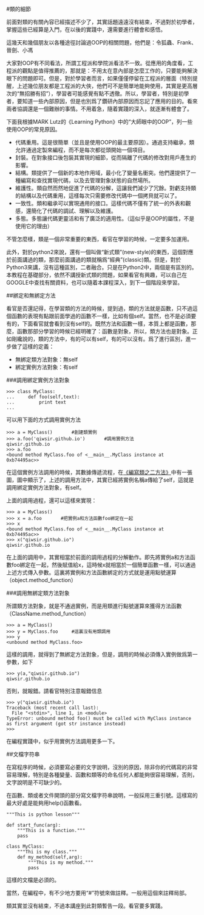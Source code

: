#類的細節

前面對類的有關內容已經描述不少了，其實話題遠遠沒有結束，不過對於初學者，掌握這些已經算是入門，在以後的實踐中，還需要進行體會和感悟。

這幾天和幾個朋友以各種途徑討論過OOP的相關問題，他們是：令狐蟲、Frank、晉劍、小馮

大家對OOP有不同看法，所謂工程派和學院派看法不一致。從應用的角度看，工程派的觀點是值得推薦的，那就是：不用太在意內部是怎麼工作的，只要能夠解決眼下的問題即可。但是，對於學習者而言，如果僅僅停留在工程派的層面（特別提醒，上述幾位朋友都是工程派的大俠，他們可不是簡單地能夠使用，其實是更高層次的“無招勝有招”），學習者可能感覺有點不透徹。所以，學習者，特別是初學者，要知道一些內部原因，但是也別爲了鑽研內部原因而忘記了應用的目的。看來兩者協調還是一個難辦的事情。不用着急，隨着實踐的深入，就逐漸有體會了。

下面我根據MARK Lutz的《Learning Python》中的“大師眼中的OOP”，列一些使用OOP的常見原因。

- 代碼重用。這是很簡單（並且是使用OOP的最主要原因）。通過支持繼承，類允許通過定製來編程，而不是每次都從頭開始一個項目。
- 封裝。在對象接口後包裝其實現的細節，從而隔離了代碼的修改對用戶產生的影響。
- 結構。類提供了一個新的本地作用域，最小化了變量名衝突。他們還提供了一種編寫和查找實現代碼，以及去管理對象狀態的自然場所。
- 維護性。類自然而然地促進了代碼的分解，這讓我們減少了冗餘。對虧支持類的結構以及代碼重用，這樣每次只需要修改代碼中一個拷貝就可以了。
- 一致性。類和繼承可以實現通用的接口。這樣代碼不僅有了統一的外表和觀感，還簡化了代碼的調試、理解以及維護。
- 多態。多態讓代碼更靈活和有了廣泛的適用性。（這似乎是OOP的屬性，不是使用它的理由）

不管怎麼樣，類是一個非常重要的東西，看官在學習的時候，一定要多加運用。

此外，對於python2來說，還有一個叫做“新式類”(new-style)的東西，這個對應於前面講過的類，那麼前面講過的類就稱爲“經典”(classic)類。但是，對於Python3來講，沒有這種區別，二者融合。只是在Python2中，兩個是有區別的。本教程在基礎部分，依然不講授新式類的問題，如果看官有興趣，可以自己在GOOGLE中查找有關資料，也可以隨着本課程深入，到下一個階段來學習。

##綁定和無綁定方法

看官是否還記得，在學習類的方法的時候，提到過，類的方法就是函數，只不過這個函數的表現有點跟前面學過的函數不一樣，比如有個self。當然，也不是必須要有的，下面看官就會看到沒有self的。既然方法和函數一樣，本質上都是函數，那麼，函數那部分學習的時候已經明確了：函數是對象，所以，類方法也是對象。正如剛纔說的，類的方法中，有的可以有self，有的可以沒有。爲了進行區別，進一步做了這樣的定義：

- 無綁定類方法對象：無self
- 綁定實例方法對象：有self

###調用綁定實例方法對象

    >>> class MyClass:
    ...     def foo(self,text):
    ...         print text
    ...

可以用下面的方式調用實例方法

    >>> a = MyClass()       #創建類實例
    >>> a.foo('qiwsir.github.io')       #調用實例方法
    qiwsir.github.io
    >>> a.foo
    <bound method MyClass.foo of <__main__.MyClass instance at 0xb74495ac>>

在這個實例方法調用的時候，其數據傳遞流程，在[《編寫類之二方法》](./218.md)中有一張圖，圖中顯示了，上述的調用方法中，其實已經將實例名稱a傳給了self，這就是調用綁定實例方法對象，有self。

上面的調用過程，還可以這樣來實現：

    >>> a = MyClass()
    >>> x = a.foo       #把實例a和方法函數foo綁定在一起
    >>> x
    <bound method MyClass.foo of <__main__.MyClass instance at 0xb74495ac>>
    >>> x("qiwsir.github.io")
    qiwsir.github.io

在上面的調用中，其實相當於前面的調用過程的分解動作。即先將實例a和方法函數foo綁定在一起，然後賦值給x，這時候x就相當於一個簡單函數一樣，可以通過上述方式傳入參數。這裏將實例和方法函數綁定的方式就是運用點號運算（object.method_function）

###調用無綁定類方法對象

所謂類方法對象，就是不通過實例，而是用類進行點號運算來獲得方法函數（ClassName.method_function）

    >>> a = MyClass()
    >>> y = MyClass.foo     #這裏沒有用類調用
    >>> y
    <unbound method MyClass.foo>

這樣的調用，就得到了無綁定方法對象，但是，調用的時候必須傳入實例做爲第一參數，如下

    >>> y(a,"qiwsir.github.io")
    qiwsir.github.io

否則，就報錯。請看官特別注意報錯信息

    >>> y("qiwsir.github.io")
    Traceback (most recent call last):
      File "<stdin>", line 1, in <module>
    TypeError: unbound method foo() must be called with MyClass instance as first argument (got str instance instead)
    >>>

在編程實踐中，似乎用實例方法調用更多一下。

##文檔字符串

在寫程序的時候，必須要寫必要的文字說明，沒別的原因，除非你的代碼寫的非常容易理解，特別是各種變量、函數和類等的命名任何人都能夠很容易理解，否則，文字說明是不可缺少的。

在函數、類或者文件開頭的部分寫文檔字符串說明，一般採用三重引號。這樣寫的最大好處是能夠用help()函數看。

    """This is python lesson"""

    def start_func(arg):
        """This is a function."""
        pass

    class MyClass:
        """Thi is my class."""
        def my_method(self,arg):
            """This is my method."""
            pass

這樣的文檔是必須的。

當然，在編程中，有不少地方要用“#”符號來做註釋。一般用這個來註釋局部。

類其實並沒有結束，不過本講座到此對類暫告一段。看官要多實踐。
